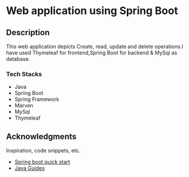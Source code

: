 # Web application using Spring Boot


## Description

This web application depicts Create, read, update and delete operations.I have used Thymeleaf for frontend,Spring Boot for backend & MySql as database.

### Tech Stacks

* Java
* Spring Boot
* Spring Framework
* Marven
* MySql
* Thymeleaf

## Acknowledgments

Inspiration, code snippets, etc.
* [Spring boot quick start](https://www.youtube.com/watch?v=msXL2oDexqw&list=PLqq-6Pq4lTTbx8p2oCgcAQGQyqN8XeA1x&index=2)
* [Java Guides](https://www.youtube.com/watch?v=_5sAmaRJd2c)